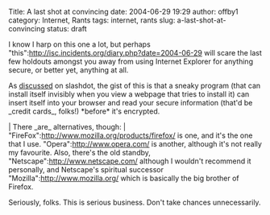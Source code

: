 Title: A last shot at convincing
date: 2004-06-29 19:29
author: offby1
category: Internet, Rants
tags: internet, rants
slug: a-last-shot-at-convincing
status: draft

I know I harp on this one a lot, but perhaps \"this\":http://isc.incidents.org/diary.php?date=2004-06-29 will scare the last few holdouts amongst you away from using Internet Explorer for anything secure, or better yet, anything at all.

As [discussed](http://slashdot.org/article.pl?sid=04/06/29/1913222&mode=thread&tid=109&tid=113&tid=126&tid=187&tid=95) on slashdot, the gist of this is that a sneaky program (that can install itself invisibly when you view a webpage that tries to install it) can insert itself into your browser and read your secure information (that\'d be \_credit cards\_, folks!) \*before\* it\'s encrypted.

| There \_are\_ alternatives, though:
| \"FireFox\":http://www.mozilla.org/products/firefox/ is one, and it\'s the one that I use. \"Opera\":http://www.opera.com/ is another, although it\'s not really my favourite. Also, there\'s the old standby, \"Netscape\":http://www.netscape.com/ although I wouldn\'t recommend it personally, and Netscape\'s spiritual successor \"Mozilla\":http://www.mozilla.org/ which is basically the big brother of Firefox.

Seriously, folks. This is serious business. Don\'t take chances unnecessarily.
